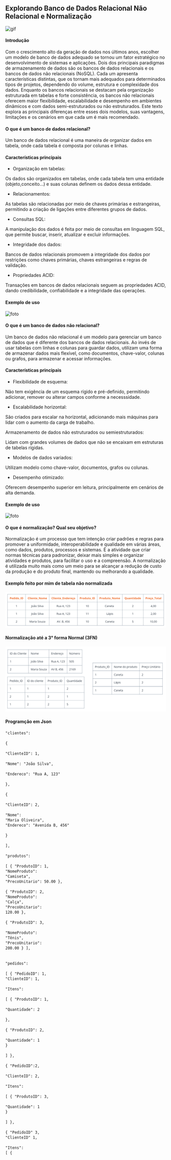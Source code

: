 ## Explorando Banco de Dados Relacional Não Relacional e Normalização

![gif](https://media1.giphy.com/media/v1.Y2lkPTc5MGI3NjExYzQwYXZ0aW5rb3lxZ2xsdHh5dHYwamMyM3Z6dzMyMWk4N2M0cnY5dSZlcD12MV9pbnRlcm5hbF9naWZfYnlfaWQmY3Q9Zw/6CAFIoo26LkJxjk3Gc/giphy.gif)

#### Introdução

Com o crescimento alto da geração de dados nos últimos anos, escolher um modelo de banco de dados adequado se tornou um fator estratégico no desenvolvimento de sistemas e aplicações. Dois dos principais paradigmas de armazenamento de dados são os bancos de dados relacionais e os bancos de dados não relacionais (NoSQL). Cada um apresenta características distintas, que os tornam mais adequados para determinados tipos de projetos, dependendo do volume, estrutura e complexidade dos dados. Enquanto os bancos relacionais se destacam pela organização estruturada em tabelas e forte consistência, os bancos não relacionais oferecem maior flexibilidade, escalabilidade e desempenho em ambientes dinâmicos e com dados semi-estruturados ou não estruturados. Este texto explora as principais diferenças entre esses dois modelos, suas vantagens, limitações e os cenários em que cada um é mais recomendado.

#### O que é um banco de dados relacional?

Um banco de dados relacional é uma maneira de organizar dados em tabela, onde cada tabela é composta por colunas e linhas.

#### Características principais

- Organização em tabelas:
  
Os dados são organizados em tabelas, onde cada tabela tem uma entidade (objeto,conceito...) e suas colunas definem os dados dessa entidade.

- Relacionamentos:

As tabelas são relacionadas por meio de chaves primárias e estrangeiras, permitindo a criação de ligações entre diferentes grupos de dados. 

- Consultas SQL:
  
A manipulação dos dados é feita por meio de consultas em linguagem SQL, que permite buscar, inserir, atualizar e excluir informações. 

- Integridade dos dados:

Bancos de dados relacionais promovem a integridade dos dados por restrições como chaves primárias, chaves estrangeiras e regras de validação. 

- Propriedades ACID:

Transações em bancos de dados relacionais seguem as propriedades ACID, dando credibilidade, confiabilidade e a integridade das operações. 

#### Exemplo de uso

![foto](https://lh4.googleusercontent.com/proxy/TaKU3na8GmoM16qamk2q1-_5DSQyJIrZxYAHl7Uc79wL-hF1PD21rru7DjPrZkoOFN5P3AXZBAmQYWKVbCy6acy7bTZrOnaPTzh4WpUjkDA6aug1maaNv3vJn4roezwnzFXcZPWxbe4Cst01ZHhE)

#### O que é um banco de dados não relacional?

Um banco de dados não relacional é um modelo para gerenciar um banco de dados que é diferente dos bancos de dados relacionais. Ao invés de usar tabelas com linhas e colunas para guardar dados, utilizam uma forma de armazenar dados mais flexível, como documentos, chave-valor, colunas ou grafos, para armazenar e acessar informações. 

#### Características principais

- Flexibilidade de esquema:

Não tem exigência de um esquema rígido e pré-definido, permitindo adicionar, remover ou alterar campos conforme a necesssidade. 

- Escalabilidade horizontal:

São criados para escalar na horizontal, adicionando mais máquinas para lidar com o aumento da carga de trabalho. 

Armazenamento de dados não estruturados ou semiestruturados:

Lidam com grandes volumes de dados que não se encaixam em estruturas de tabelas rígidas. 

- Modelos de dados variados:

Utilizam modelo como chave-valor, documentos, grafos ou colunas. 

- Desempenho otimizado:

Oferecem desempenho superior em leitura, principalmente em cenários de alta demanda. 

#### Exemplo de uso
![foto](https://blog.debugeverything.com/wp-content/uploads/2021/04/banco-de-dados-nao-relacional-key-value-store.jpg)

#### O que é normalização? Qual seu objetivo?

Normalização é um processo que tem intenção criar padrões e regras para promover a uniformidade, interoperabilidade e qualidade em várias áreas, como dados, produtos, processos e sistemas. É a atividade que criar normas técnicas para padronizar, deixar mais simples  e organizar atividades e produtos, para facilitar o uso e a compreensão. 
A normalização é utilizada muito mais como um meio para se alcançar a redução de custo da produção e do produto final, mantendo ou melhorando a qualidade.

#### Exemplo feito por mim de tabela não normalizada

![gif]({86E6C9AB-E593-41D3-94DC-7D7DF9BD5C64}.png)

#### Normalização até a 3° forma Normal (3FN)

![foto]({69A99969-FB12-4F27-94E9-F19F5E11B00F}.png)

#### Programção em Json


    "clientes": 
    
    { 
    
    "ClienteID": 1,

    "Nome": "João Silva", 

    "Endereco": "Rua A, 123" 
    
    }, 

    { 
    
    "ClienteID": 2, 
  
    "Nome": 
    "Maria Oliveira",
    "Endereco": "Avenida B, 456" 
    
    } 

    ],

    "produtos":
    
    [ { "ProdutoID": 1,
    "NomeProduto": 
    "Camiseta", 
    "PrecoUnitario": 50.00 },

    { "ProdutoID": 2, 
    "NomeProduto":
    "Calça",
    "PrecoUnitario":
    120.00 },

    { "ProdutoID": 3,

    "NomeProduto":
    "Tênis", 
    "PrecoUnitario":
    200.00 } ], 
    
    
    "pedidos": 
    
    [ { "PedidoID": 1, 
    "ClienteID": 1, 

    "Itens": 

    [ { "ProdutoID": 1,

    "Quantidade": 2

    }, 
    
    { "ProdutoID": 2, 
    
    "Quantidade": 1 
    } 
    
    ] },
    
    { "PedidoID":2, 

    "ClienteID": 2, 
    
    "Itens":

    [ { "ProdutoID": 3, 
    
    "Quantidade": 1
    }

    ] }, 
    
    { "PedidoID" 3, 
    "ClienteID" 1, 
    
    "Itens":
    [ {
